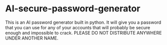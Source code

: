 # AI-secure-password-generator
This is an AI password generator built in python. It will give you a password that you can use for any of your accounts that will probably be secure enough and impossible to crack. PLEASE DO NOT DISTRIBUTE ANYWHERE UNDER ANOTHER NAME.
